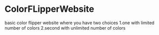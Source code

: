 # ColorFLipperWebsite
 basic color flipper website where you have two choices 
 1.one with limited number of colors
 2.second with unlimited number of colors
